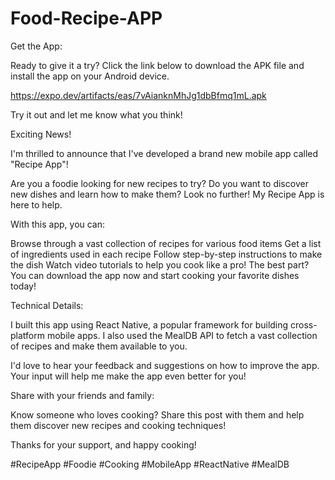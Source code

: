 ﻿# Food-Recipe-APP

 Get the App:

Ready to give it a try? Click the link below to download the APK file and install the app on your Android device.

https://expo.dev/artifacts/eas/7vAianknMhJg1dbBfmq1mL.apk

Try it out and let me know what you think!


Exciting News!

I'm thrilled to announce that I've developed a brand new mobile app called "Recipe App"!

Are you a foodie looking for new recipes to try? Do you want to discover new dishes and learn how to make them? Look no further! My Recipe App is here to help.

With this app, you can:

Browse through a vast collection of recipes for various food items
Get a list of ingredients used in each recipe
Follow step-by-step instructions to make the dish
Watch video tutorials to help you cook like a pro!
The best part? You can download the app now and start cooking your favorite dishes today!

Technical Details:

I built this app using React Native, a popular framework for building cross-platform mobile apps. I also used the MealDB API to fetch a vast collection of recipes and make them available to you.



I'd love to hear your feedback and suggestions on how to improve the app. Your input will help me make the app even better for you!

Share with your friends and family:

Know someone who loves cooking? Share this post with them and help them discover new recipes and cooking techniques!

Thanks for your support, and happy cooking!

#RecipeApp #Foodie #Cooking #MobileApp #ReactNative #MealDB



